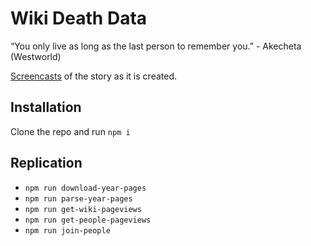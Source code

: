 # Wiki Death Data

“You only live as long as the last person to remember you.” - Akecheta (Westworld)

[Screencasts](https://www.youtube.com/playlist?list=PLsuhXm2zs07JuSfrNentA3DxAbaFO7ay2) of the story as it is created.

## Installation

Clone the repo and run `npm i`

## Replication

- `npm run download-year-pages`
- `npm run parse-year-pages`
- `npm run get-wiki-pageviews`
- `npm run get-people-pageviews`
- `npm run join-people`
